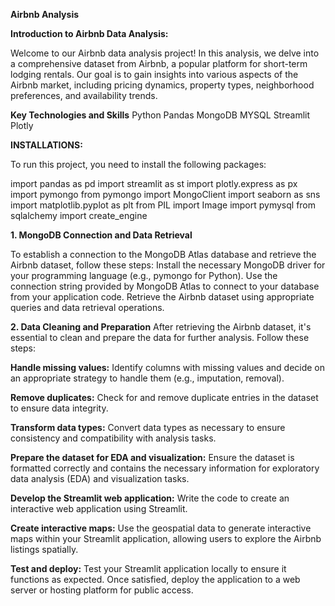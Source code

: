 **Airbnb Analysis**


**Introduction to Airbnb Data Analysis:**

Welcome to our Airbnb data analysis project! In this analysis, we delve into a comprehensive dataset from Airbnb, a popular platform for short-term lodging rentals. Our goal is to gain insights into various aspects of the Airbnb market, including pricing dynamics, property types, neighborhood preferences, and availability trends.


**Key Technologies and Skills**
Python
Pandas
MongoDB
MYSQL 
Streamlit
Plotly

**INSTALLATIONS:**

To run this project, you need to install the following packages:

import pandas as pd
import streamlit as st
import plotly.express as px
import pymongo
from pymongo import MongoClient
import seaborn as sns
import matplotlib.pyplot as plt
from PIL import Image
import pymysql
from sqlalchemy import create_engine



**1. MongoDB Connection and Data Retrieval**

To establish a connection to the MongoDB Atlas database and retrieve the Airbnb dataset, follow these steps:
Install the necessary MongoDB driver for your programming language (e.g., pymongo for Python).
Use the connection string provided by MongoDB Atlas to connect to your database from your application code.
Retrieve the Airbnb dataset using appropriate queries and data retrieval operations. 

**2. Data Cleaning and Preparation**
After retrieving the Airbnb dataset, it's essential to clean and prepare the data for further analysis. Follow these steps:

**Handle missing values:** Identify columns with missing values and decide on an appropriate strategy to handle them (e.g., imputation, removal).

**Remove duplicates:** Check for and remove duplicate entries in the dataset to ensure data integrity.

**Transform data types:** Convert data types as necessary to ensure consistency and compatibility with analysis tasks.

**Prepare the dataset for EDA and visualization:** Ensure the dataset is formatted correctly and contains the necessary information for exploratory data analysis (EDA) and visualization tasks.

**Develop the Streamlit web application:** Write the code to create an interactive web application using Streamlit. 

**Create interactive maps:** Use the geospatial data to generate interactive maps within your Streamlit application, allowing users to explore the Airbnb listings spatially.

**Test and deploy:** Test your Streamlit application locally to ensure it functions as expected. Once satisfied, deploy the application to a web server or hosting platform for public access.

